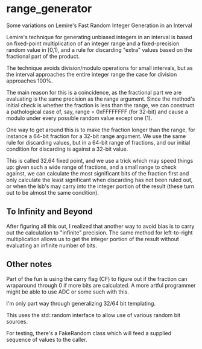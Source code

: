 # range_generator
Some variations on Lemire's  Fast Random Integer Generation in an Interval

Lemire's technique for generating unbiased integers in an interval is based on fixed-point multiplication of an
integer range and a fixed-precision random value in [0,1), and a rule for discarding "extra" values based on the fractional
part of the product.

The technique avoids division/modulo operations for small intervals, 
but as the interval approaches the entire integer range the case for division approaches 100%.  

The main reason for this is a coincidence, as the fractional part we are evaluating is the same precision as the range argument.
Since the method's initial check is whether the fraction is less than the range, we can construct a pathological case of, say,
range = 0xFFFFFFFF (for 32-bit) and cause a modulo under every possible random value except one (1).  

One way to get around this is to make the fraction longer than the range, for instance a 64-bit fraction for a 32-bit range argument.
We use the same rule for discarding values, but in a 64-bit range of fractions, and our initial condition for discarding 
is against a 32-bit value.  

This is called 32.64 fixed point, and we use a trick which may speed things up:  given such a wide range of fractions, and a 
small range to check against, we can calculate the most significant bits of the fraction first and only calculate the least significant
when discarding has not been ruled out, or when the lsb's may carry into the integer portion of the result (these turn out to be almost the same condition).

## To Infinity and Beyond 

After figuring all this out, I realized that another way to avoid bias is to carry out the calculation to "infinite" precision.
The same method for left-to-right multiplication allows us to get the integer portion of the result without evaluating an infinite number of bits.

## Other notes

Part of the fun is using the carry flag (CF) to figure out if the fraction can wraparound through 0 if more bits are 
calculated.  A more artful programmer might be able to use ADC or some such with this.

I'm only part way through generalizing 32/64 bit templating.

This uses the std::random interface to allow use of various random bit sources.  

For testing, there's a FakeRandom class which will feed a supplied sequence of values to the caller.




